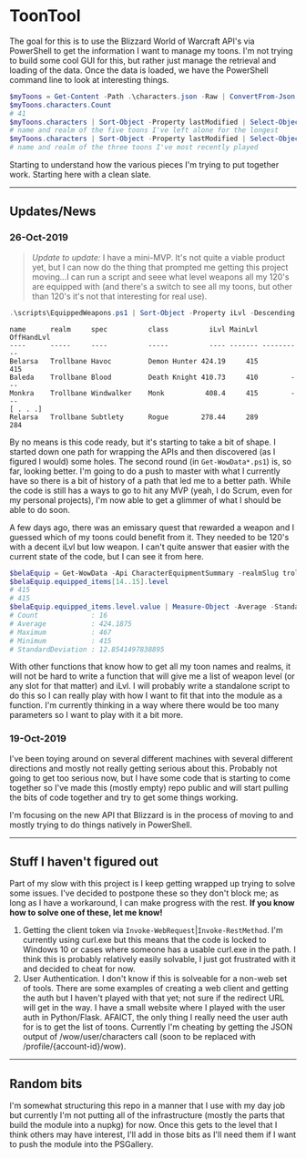 # ToonTool

The goal for this is to use the Blizzard World of Warcraft API's via PowerShell to get the information I want to manage my toons. I'm not trying to build some cool GUI for this, but rather just manage the retrieval and loading of the data. Once the data is loaded, we have the PowerShell command line to look at interesting things.

```powershell
$myToons = Get-Content -Path .\characters.json -Raw | ConvertFrom-Json
$myToons.characters.Count
# 41
$myToons.characters | Sort-Object -Property lastModified | Select-Object -First 5  -Property name,realm
# name and realm of the five toons I've left alone for the longest
$myToons.characters | Sort-Object -Property lastModified | Select-Object -Last 3  -Property name,realm
# name and realm of the three toons I've most recently played
```

Starting to understand how the various pieces I'm trying to put together work. Starting here with a clean slate.

---

## Updates/News

### 26-Oct-2019

> *Update to update:* I have a mini-MVP. It's not quite a viable product yet, but I can now do the thing that prompted me getting this project moving...I can run a script and seee what level weapons all my 120's are equipped with (and there's a switch to see all my toons, but other than 120's it's not that interesting for real use).

```powershell
.\scripts\EquippedWeapons.ps1 | Sort-Object -Property iLvl -Descending | ft -AutoSize
```

```text
name      realm     spec          class          iLvl MainLvl OffHandLvl
----      -----     ----          -----          ---- ------- ----------
Belarsa   Trollbane Havoc         Demon Hunter 424.19     415        415
Baleda    Trollbane Blood         Death Knight 410.73     410        ---
Monkra    Trollbane Windwalker    Monk          408.4     415        ---
[ . . .]
Relarsa   Trollbane Subtlety      Rogue        278.44     289        284
```

By no means is this code ready, but it's starting to take a bit of shape. I started down one path for wrapping the APIs and then discovered (as I figured I would) some holes. The second round (in `Get-WowData*.ps1`) is, so far, looking better. I'm going to do a push to master with what I currently have so there is a bit of history of a path that led me to a better path. While the code is still has a ways to go to hit any MVP (yeah, I do Scrum, even for my personal projects), I'm now able to get a glimmer of what I should be able to do soon.

A few days ago, there was an emissary quest that rewarded a weapon and I guessed which of my toons could benefit from it. They needed to be 120's with a decent iLvl but low weapon. I can't quite answer that easier with the current state of the code, but I can see it from here.

```powershell
$belaEquip = Get-WowData -Api CharacterEquipmentSummary -realmSlug trollbane -characterName belarsa
$belaEquip.equipped_items[14..15].level
# 415
# 415
$belaEquip.equipped_items.level.value | Measure-Object -Average -StandardDeviation -Maximum -Minimum
# Count             : 16
# Average           : 424.1875
# Maximum           : 467
# Minimum           : 415
# StandardDeviation : 12.8541497838895
```

With other functions that know how to get all my toon names and realms, it will not be hard to write a function that will give me a list of weapon level (or any slot for that matter) and iLvl. I will probably write a standalone script to do this so I can really play with how I want to fit that into the module as a function. I'm currently thinking in a way where there would be too many parameters so I want to play with it a bit more.

### 19-Oct-2019

I've been toying around on several different machines with several different directions and mostly not really getting serious about this. Probably not going to get too serious now, but I have some code that is starting to come together so I've made this (mostly empty) repo public and will start pulling the bits of code together and try to get some things working.

I'm focusing on the new API that Blizzard is in the process of moving to and mostly trying to do things natively in PowerShell.

---

## Stuff I haven't figured out

Part of my slow with this project is I keep getting wrapped up trying to solve some issues. I've decided to postpone these so they don't block me; as long as I have a workaround, I can make progress with the rest. **If you know how to solve one of these, let me know!**

1. Getting the client token via `Invoke-WebRequest`|`Invoke-RestMethod`. I'm currently using curl.exe but this means that the code is locked to Windows 10 or cases where someone has a usable curl.exe in the path. I think this is probably relatively easily solvable, I just got frustrated with it and decided to cheat for now.
1. User Authentication. I don't know if this is solveable for a non-web set of tools. There are some examples of creating a web client and getting the auth but I haven't played with that yet; not sure if the redirect URL will get in the way. I have a small website where I played with the user auth in Python/Flask. AFAICT, the only thing I really need the user auth for is to get the list of toons. Currently I'm cheating by getting the JSON output of /wow/user/characters call (soon to be replaced with /profile/{account-id}/wow).

---

## Random bits

I'm somewhat structuring this repo in a manner that I use with my day job but currently I'm not putting all of the infrastructure (mostly the parts that build the module into a nupkg) for now. Once this gets to the level that I think others may have interest, I'll add in those bits as I'll need them if I want to push the module into the PSGallery.
